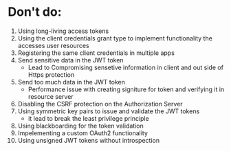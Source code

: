 # Don't do: 

1. Using long-living access tokens
2. Using the client credentials grant type to implement functionality the accesses user resources
3. Registering the same client credentials in multiple apps
4. Send sensitive data in the JWT token
	- Lead to Compromising sensetive information in client and out side of Https protection
5. Send too much data in the JWT token
	- Performance issue with creating signiture for token and verifying it in resource server
7. Disabling the CSRF protection on the Authorization Server
6. Using symmetric key pairs to issue and validate the JWT tokens
	- it lead to break the least privilege principle
8. Using blackboarding for the token validation
9. Impelementing a custom OAuth2 functionality
10. Using unsigned JWT tokens without introspection


